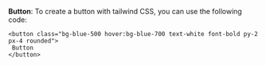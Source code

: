 **Button**: To create a button with tailwind CSS, you can use the following code:
```tailwindcss
<button class="bg-blue-500 hover:bg-blue-700 text-white font-bold py-2 px-4 rounded">
 Button
</button>
```
